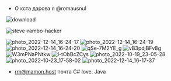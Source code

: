
- О кста дарова я @romausnul

![download](https://user-images.githubusercontent.com/119739400/211413529-76c22f1c-ca77-4162-9352-7fabcdd62115.gif)


![steve-rambo-hacker](https://user-images.githubusercontent.com/119739400/234262460-5b62af5b-8708-4962-a7b2-e61baa090d26.gif)




![photo_2022-12-14_16-24-17](https://user-images.githubusercontent.com/119739400/234821423-9e0be3dd-1140-44f5-b507-40cab3eaed8f.jpg)
![photo_2022-12-14_16-24-19](https://user-images.githubusercontent.com/119739400/234821429-a8ee7eff-cb87-4238-bcaa-84796bb532f7.jpg)
![photo_2022-12-14_16-24-20](https://user-images.githubusercontent.com/119739400/234821430-a3386eb6-54f8-4c52-a92c-88e0e056f5f9.jpg)
![qSe-7M2YE_g](https://user-images.githubusercontent.com/119739400/234821432-ad503a39-29d6-4d7e-8588-e6f9ef21595b.jpg)
![vB3pdjBFv8g](https://user-images.githubusercontent.com/119739400/234821434-74661525-89f9-4ccd-975f-410f7cff5ec6.jpg)
![W3mPNaPNtkw](https://user-images.githubusercontent.com/119739400/234821437-025ca7d6-eb4b-4737-b1ee-3c6fca7c824f.jpg)
![l-tObBcZCys](https://user-images.githubusercontent.com/119739400/234821441-3a4460bf-8cde-4875-b54d-189d83401eb5.jpg)
![photo_2022-10-19_23-05-28](https://user-images.githubusercontent.com/119739400/234821443-f81fb505-16a3-42d4-85fa-340d84d8760f.jpg)
![photo_2022-10-23_17-58-02](https://user-images.githubusercontent.com/119739400/234821446-b7ab5ab5-cc69-4de8-9b9b-dde7cc8e9cf8.jpg)
![photo_2022-12-14_16-17-37](https://user-images.githubusercontent.com/119739400/234821448-755f99ee-e2bb-4687-a2b3-f658847463d1.jpg)



- rm@mamon.host почта
C# love. Java
<!---
romausnul/romausnul is a ✨ special ✨ repository because its `README.md` (this file) appears on your GitHub profile.
You can click the Preview link to take a look at your changes.
--->
